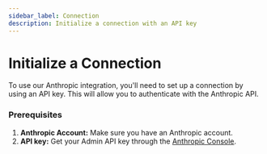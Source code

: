```yaml
---
sidebar_label: Connection
description: Initialize a connection with an API key
---
```


# Initialize a Connection

To use our Anthropic integration, you'll need to set up a connection by using an API key. This will allow you to authenticate with the Anthropic API.

### Prerequisites

1. **Anthropic Account:** Make sure you have an Anthropic account.
2. **API key:** Get your Admin API key through the [Anthropic Console](https://console.anthropic.com/dashboard).
